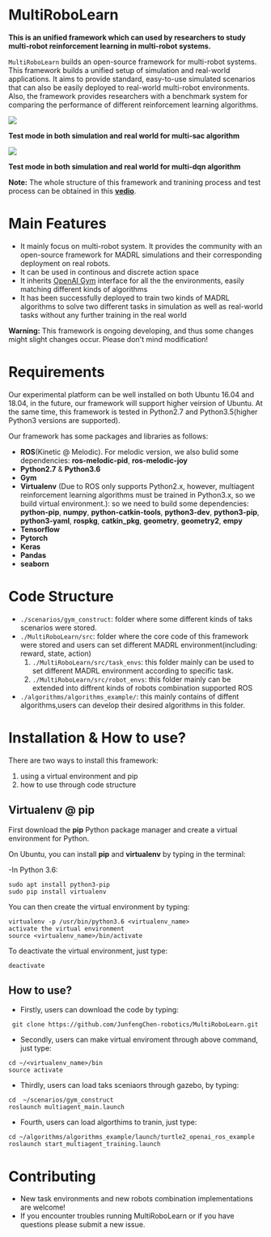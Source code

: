 # MultiRoboLearn
<!-- omit in toc -->
 
**This is an unified framework which can used by researchers to study multi-robot reinforcement learning in multi-robot systems.**

``MultiRoboLearn`` builds an open-source framework for multi-robot systems. This framework builds a unified setup of simulation and real-world applications. It aims to provide standard, easy-to-use simulated scenarios that can also be easily deployed to real-world multi-robot environments. Also, the framework provides researchers with a benchmark system for comparing the performance of different reinforcement learning algorithms. 

![](https://github.com/JunfengChen-robotics/MultiRoboLearn/blob/main/gif/sac.gif) 

**Test mode in both simulation and real world for multi-sac algorithm**


![](https://github.com/JunfengChen-robotics/MultiRoboLearn/blob/main/gif/dqn.gif)

**Test mode in both simulation and real world for multi-dqn algorithm**


**Note:** The whole structure of this framework and tranining process and test process can be obtained in this [**vedio**](https://github.com/JunfengChen-robotics/MultiRoboLearn/blob/main/MultiRoboLearn.mp4).

# Main Features
- It mainly focus on multi-robot system. It provides the community with an open-source framework for MADRL simulations and their corresponding deployment on real robots. 
- It can be used in continous and discrete action space
- It inherits [OpenAI Gym](https://gym.openai.com) interface for all the the environments, easily matching different kinds of algorithms
- It has been successfully deployed to train two kinds of MADRL algorithms to solve two different tasks in simulation as well as real-world tasks without any further training in  the real world

**Warning:** This framework is ongoing developing,  and thus some changes might slight changes occur. Please don't mind modification!

# Requirements

Our experimental platform can be well installed on both Ubuntu 16.04 and 18.04, in the future, our framework will support higher veirsion of Ubuntu. At the same time, this framework is tested in Python2.7 and Python3.5(higher Python3 versions are supported). 


Our framework has some packages and libraries as follows:
- **ROS**(Kinetic @ Melodic). For melodic version, we also bulid some dependencies:  **ros-melodic-pid**, **ros-melodic-joy**
-  **Python2.7** & **Python3.6**
-  **Gym**
-  **Virtualenv** (Due to ROS only supports Python2.x, however, multiagent reinforcement learning algorithms must be trained in Python3.x, so we build virtual environment.): so we need to build some dependencies:  **python-pip**, **numpy**, **python-catkin-tools**, **python3-dev**, **python3-pip**, **python3-yaml**, **rospkg**, **catkin_pkg**, **geometry**, **geometry2**, **empy** 
-   **Tensorflow**
-   **Pytorch**
-   **Keras**
-   **Pandas**
-   **seaborn**


# Code Structure
- `./scenarios/gym_construct`: folder where some different kinds of taks scenarios were stored.
- `./MultiRoboLearn/src`: folder where the core code of this framework were stored and users can set different MADRL environment(including: reward, state, action)
   1) `./MultiRoboLearn/src/task_envs`: this folder mainly can be used to set different MADRL environment according to specific task.
   2) `./MultiRoboLearn/src/robot_envs`: this folder mainly can be extended into diffrent kinds of robots combination supported ROS
- `./algorithms/algorithms_example/`: this mainly contains of diffent algorithms,users can develop their desired algorithms in this folder.

# Installation & How to use?
There are two ways to install this framework:
   1. using a virtual environment and pip
   2. how to use through code structure

## Virtualenv @ pip
First download the **pip** Python package manager and create a virtual environment for Python.

On Ubuntu, you can install **pip** and **virtualenv** by typing in the terminal:

-In Python 3.6:
```
sudo apt install python3-pip
sudo pip install virtualenv
```
You can then create the virtual environment by typing:

```
virtualenv -p /usr/bin/python3.6 <virtualenv_name>
activate the virtual environment
source <virtualenv_name>/bin/activate
```
To deactivate the virtual environment, just type:
```
deactivate
```

## How to use?
- Firstly, users can download the code by typing:
```
 git clone https://github.com/JunfengChen-robotics/MultiRoboLearn.git
 ```
 
- Secondly, users can make virtual enviroment through above command, just type:

```
cd ~/<virtualenv_name>/bin
source activate
```

- Thirdly, users can load taks sceniaors through gazebo, by typing:
```
cd  ~/scenarios/gym_construct
roslaunch multiagent_main.launch
```

- Fourth, users can load algorthims to tranin, just type:
```
cd ~/algorithms/algorithms_example/launch/turtle2_openai_ros_example
roslaunch start_multiagent_training.launch
```

# Contributing
- New task environments and new robots combination implementations are welcome!
- If you encounter troubles running MultiRoboLearn or if you have questions please submit a new issue.

